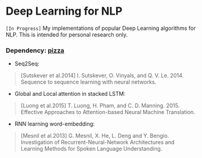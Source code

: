 # Deep Learning for NLP
`[In Progress]` My implementations of popular Deep Learning algorithms for NLP. This is intended for personal research only.

### Dependency: [pizza](github.com/anhtu/pizza)

- Seq2Seq:
> [Sutskever et al.2014] I. Sutskever, O. Vinyals, and Q. V. Le. 2014. Sequence to sequence learning with neural networks.

- Global and Local attention in stacked LSTM:
> [Luong et al.2015] T. Luong, H. Pham, and C. D. Manning. 2015. Effective Approaches to Attention-based Neural Machine Translation.

- RNN learning word-embedding:
> [Mesnil et al.2013] G. Mesnil, X. He, L. Deng and Y. Bengio. Investigation of Recurrent-Neural-Network Architectures and Learning Methods for Spoken Language Understanding.
